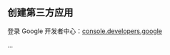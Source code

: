 ## 创建第三方应用

登录 Google 开发者中心：[console.developers.google](https://console.developers.google.com/apis/dashboard)

...
